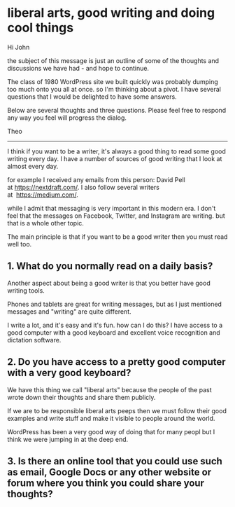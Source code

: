 # liberal arts, good writing and doing cool things

Hi John

the subject of this message is just an outline of some of the thoughts and discussions we have had - and hope to continue.


The class of 1980 WordPress site we built quickly was probably dumping too much onto you all at once. so I'm thinking about a pivot. I have several questions that I would be delighted to have some answers.

Below are several thoughts and three questions. Please feel free to respond any way you feel will progress the dialog.

Theo

***

I think if you want to be a writer, it's always a good thing to read some good writing every day. I have a number of sources of good writing that I look at almost every day. 

for example I received any emails from this person: David Pell at https://nextdraft.com/. I also follow several writers at  https://medium.com/.

while I admit that messaging is very important in this modern era. I don't feel that the messages on Facebook, Twitter, and Instagram are writing. but that is a whole other topic.

The main principle is that if you want to be a good writer then you must read well too.

## 1. What do you normally read on a daily basis? 


Another aspect about being a good writer is that you better have good writing tools. 

Phones and tablets are great for writing messages, but as I just mentioned messages and "writing" are quite different. 

I write a lot, and it's easy and it's fun. how can I do this? I have access to a good computer with a good keyboard and excellent voice recognition and dictation software.

## 2. Do you have access to a pretty good computer with a very good keyboard?


We have this thing we call "liberal arts" because the people of the past wrote down their thoughts and share them publicly.

If we are to be responsible liberal arts peeps then we must follow their good examples and write stuff and make it visible to people around the world.

WordPress has been a very good way of doing that for many peopl but I think we were jumping in at the deep end.

## 3. Is there an online tool that you could use such as email, Google Docs or any other website or forum where you think you could share your thoughts?

